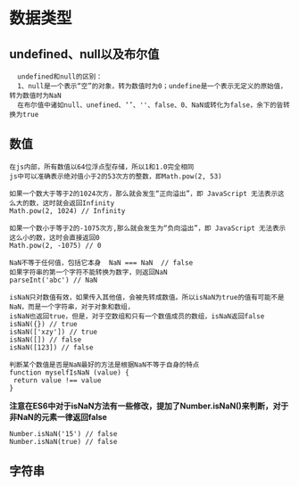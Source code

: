 # 数据类型   
## undefined、null以及布尔值   
```   
  undefined和null的区别：   
  1、null是一个表示“空”的对象，转为数值时为0；undefine是一个表示无定义的原始值，转为数值时为NaN  
  在布尔值中诸如null、unefined、‘’、''、false、0、NaN或转化为false，余下的皆转换为true   
 ```   
 
 ## 数值   
 ```  
 在js内部，所有数值以64位浮点型存储，所以1和1.0完全相同   
 js中可以准确表示绝对值小于2的53次方的整数，即Math.pow(2, 53)   
 
 如果一个数大于等于2的1024次方，那么就会发生“正向溢出”，即 JavaScript 无法表示这么大的数，这时就会返回Infinity   
 Math.pow(2, 1024) // Infinity   
 
 如果一个数小于等于2的-1075次方,那么就会发生为“负向溢出”，即 JavaScript 无法表示这么小的数，这时会直接返回0   
 Math.pow(2, -1075) // 0   
 
NaN不等于任何值，包括它本身  NaN === NaN  // false  
如果字符串的第一个字符不能转换为数字，则返回NaN  
parseInt('abc') // NaN  

isNaN只对数值有效，如果传入其他值，会被先转成数值。所以isNaN为true的值有可能不是NaN，而是一个字符串，对于对象和数组，
isNaN也返回true，但是，对于空数组和只有一个数值成员的数组，isNaN返回false  
isNaN({}) // true  
isNaN(['xzy']) // true  
isNaN([]) // false  
isNaN([123]) // false  

判断某个数值是否是NaN最好的方法是根据NaN不等于自身的特点  
function myselfIsNaN (value) {
  return value !== value
}     
```  
**注意在ES6中对于isNaN方法有一些修改，提加了Number.isNaN()来判断，对于非NaN的元素一律返回false**  
```  
Number.isNaN('15') // false  
Number.isNaN(true) // false  
```  

## 字符串  


